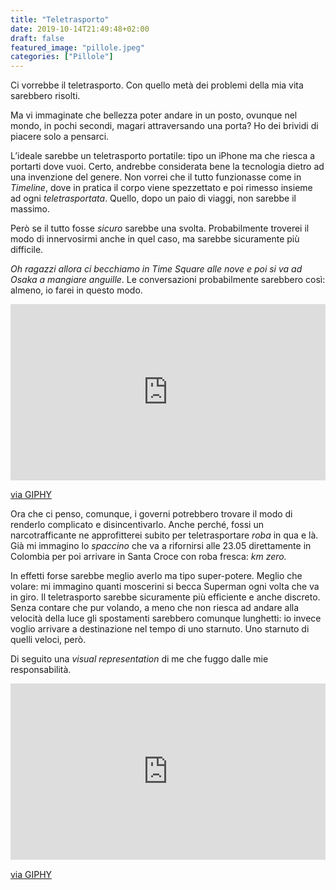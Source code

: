 ```yaml
---
title: "Teletrasporto"
date: 2019-10-14T21:49:48+02:00
draft: false
featured_image: "pillole.jpeg"
categories: ["Pillole"]
---
```


Ci vorrebbe il teletrasporto. Con quello metà dei problemi della mia vita sarebbero risolti. 

Ma vi immaginate che bellezza poter andare in un posto, ovunque nel mondo, in pochi secondi, magari attraversando una porta? Ho dei brividi di piacere solo a pensarci. 


L’ideale sarebbe un teletrasporto portatile: tipo un iPhone ma che riesca a portarti dove vuoi. Certo, andrebbe considerata bene la tecnologia dietro ad una invenzione del genere. Non vorrei che il tutto funzionasse come in *Timeline*, dove in pratica il corpo viene spezzettato e poi rimesso insieme ad ogni *teletrasportata*. Quello, dopo un paio di viaggi, non sarebbe il massimo. 

Però se il tutto fosse *sicuro* sarebbe una svolta. Probabilmente troverei il modo di innervosirmi anche in quel caso, ma sarebbe sicuramente più difficile. 

*Oh ragazzi allora ci becchiamo in Time Square alle nove e poi si va ad Osaka a mangiare anguille*. Le conversazioni probabilmente sarebbero così: almeno, io farei in questo modo. 
<div style="width:100%;height:0;padding-bottom:56%;position:relative;"><iframe src="https://giphy.com/embed/xUKxvBC83dlingRIhs" width="100%" height="100%" style="position:absolute" frameBorder="0" class="giphy-embed" allowFullScreen></iframe></div><p><a href="https://giphy.com/gifs/studiocapon-3d-vr-xUKxvBC83dlingRIhs">via GIPHY</a></p>

Ora che ci penso, comunque, i governi potrebbero trovare il modo di renderlo complicato e disincentivarlo. Anche perché, fossi un narcotrafficante ne approfitterei subito per teletrasportare *roba* in qua e là. Già mi immagino lo *spaccino* che va a rifornirsi alle 23.05 direttamente in Colombia per poi arrivare in Santa Croce con roba fresca: *km zero.*

In effetti forse sarebbe meglio averlo ma tipo super-potere. Meglio che volare: mi immagino quanti moscerini si becca Superman ogni volta che va in giro. Il teletrasporto sarebbe sicuramente più efficiente e anche discreto. Senza contare che pur volando, a meno che non riesca ad andare alla velocità della luce gli spostamenti sarebbero comunque lunghetti: io invece voglio arrivare a destinazione nel tempo di uno starnuto. 
Uno starnuto di quelli veloci, però. 

Di seguito una *visual representation* di me che fuggo dalle mie responsabilità.

<div style="width:100%;height:0;padding-bottom:56%;position:relative;"><iframe src="https://giphy.com/embed/l2SpWj9gta1lvzllu" width="100%" height="100%" style="position:absolute" frameBorder="0" class="giphy-embed" allowFullScreen></iframe></div><p><a href="https://giphy.com/gifs/southparkgifs-l2SpWj9gta1lvzllu">via GIPHY</a></p>


